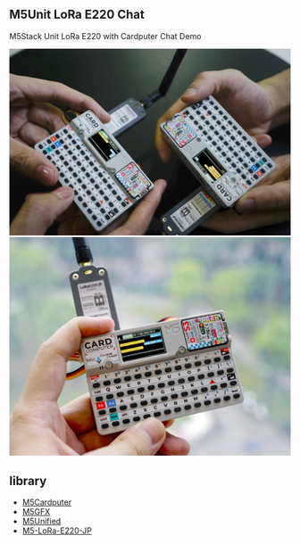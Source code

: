 ## M5Unit LoRa E220 Chat

M5Stack Unit LoRa E220 with Cardputer Chat Demo

![pic_01](/assets/pic_01.jpg)
![pic_01](/assets/pic_02.jpg)

library
---------------------------

- [M5Cardputer](https://github.com/m5stack/M5Cardputer)
- [M5GFX](https://github.com/m5stack/M5GFX)  
- [M5Unified](https://github.com/m5stack/M5Unified)  
- [M5-LoRa-E220-JP](https://github.com/m5stack/M5-LoRa-E220-JP)
